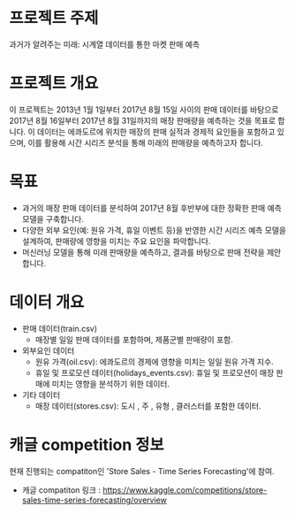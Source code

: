 # 프로젝트 주제
과거가 알려주는 미래: 시계열 데이터를 통한 마켓 판매 예측

# 프로젝트 개요
이 프로젝트는 2013년 1월 1일부터 2017년 8월 15일 사이의 판매 데이터를 바탕으로 2017년 8월 16일부터 2017년 8월 31일까지의 매장 판매량을 예측하는 것을 목표로 합니다. 이 데이터는 에콰도르에 위치한 매장의 판매 실적과 경제적 요인들을 포함하고 있으며, 이를 활용해 시간 시리즈 분석을 통해 미래의 판매량을 예측하고자 합니다.

# 목표
- 과거의 매장 판매 데이터를 분석하여 2017년 8월 후반부에 대한 정확한 판매 예측 모델을 구축합니다.
- 다양한 외부 요인(예: 원유 가격, 휴일 이벤트 등)을 반영한 시간 시리즈 예측 모델을 설계하여, 판매량에 영향을 미치는 주요 요인을 파악합니다.
- 머신러닝 모델을 통해 미래 판매량을 예측하고, 결과를 바탕으로 판매 전략을 제안합니다.

# 데이터 개요
* 판매 데이터(train.csv)
    - 매장별 일일 판매 데이터를 포함하며, 제품군별 판매량이 포함.
* 외부요인 데이터
    - 원유 가격(oil.csv): 에콰도르의 경제에 영향을 미치는 일일 원유 가격 지수.
    - 휴일 및 프로모션 데이터(holidays_events.csv): 휴일 및 프로모션이 매장 판매에 미치는 영향을 분석하기 위한 데이터.
* 기타 데이터
    - 매장 데이터(stores.csv): 도시 , 주 , 유형 , 클러스터를 포함한 데이터.

# 캐글 competition 정보
현재 진행되는 compatiton인 'Store Sales - Time Series Forecasting'에 참여.
- 캐글 compatiton 링크 : https://www.kaggle.com/competitions/store-sales-time-series-forecasting/overview
